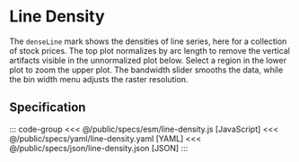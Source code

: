 <script setup>
  import { coordinator } from '@uwdata/vgplot';
  coordinator().clear();
</script>

# Line Density

The `denseLine` mark shows the densities of line series, here for a collection of stock prices. The top plot normalizes by arc length to remove the vertical artifacts visible in the unnormalized plot below. Select a region in the lower plot to zoom the upper plot. The bandwidth slider smooths the data, while the bin width menu adjusts the raster resolution.

<Example spec="/specs/yaml/line-density.yaml" />

## Specification

::: code-group
<<< @/public/specs/esm/line-density.js [JavaScript]
<<< @/public/specs/yaml/line-density.yaml [YAML]
<<< @/public/specs/json/line-density.json [JSON]
:::
